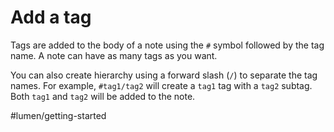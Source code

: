 # Add a tag

Tags are added to the body of a note using the `#` symbol followed by the tag name. A note can have as many tags as you want.

You can also create hierarchy using a forward slash (`/`) to separate the tag names. For example, `#tag1/tag2` will create a `tag1` tag with a `tag2` subtag. Both `tag1` and `tag2` will be added to the note. 

#lumen/getting-started
